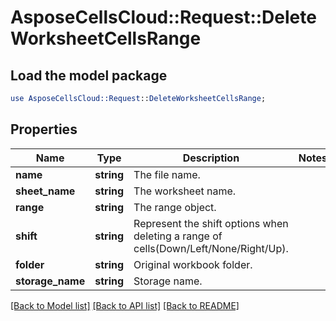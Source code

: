 # AsposeCellsCloud::Request::DeleteWorksheetCellsRange 

## Load the model package
```perl
use AsposeCellsCloud::Request::DeleteWorksheetCellsRange;
```

## Properties
Name | Type | Description | Notes
------------ | ------------- | ------------- | -------------
**name** | **string** | The file name. |
**sheet_name** | **string** | The worksheet name. |
**range** | **string** | The range object. |
**shift** | **string** | Represent the shift options when deleting a range of cells(Down/Left/None/Right/Up). |
**folder** | **string** | Original workbook folder. |
**storage_name** | **string** | Storage name. |  

[[Back to Model list]](../README.md#documentation-for-requests) [[Back to API list]](../README.md#documentation-for-api-endpoints) [[Back to README]](../README.md)

